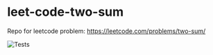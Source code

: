 # leet-code-two-sum
Repo for leetcode problem: https://leetcode.com/problems/two-sum/


![Tests](https://github.com/jmatas/leet-code-two-sum/actions/workflows/test.yml/badge.svg)